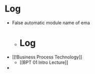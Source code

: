 # Log 

- False automatic module name of ema 
	- # Log 
- [[!Business Process Technology]]
	- [[BPT 01 Intro Lecture]]
- 